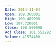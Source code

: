 ```yaml
---
Date: 2014-11-04
Open: 109.360001
High: 109.489998
Low: 107.720001
Close: 108.599998
Adj Close: 101.552292
Volume: 41574400
---
```

